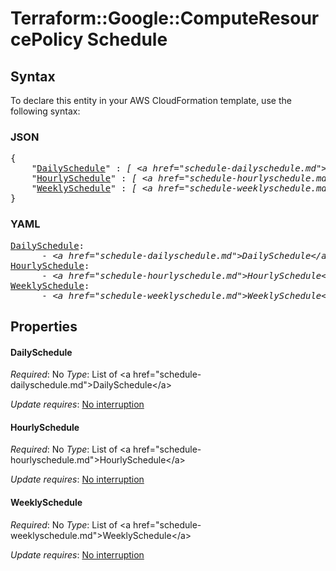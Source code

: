 # Terraform::Google::ComputeResourcePolicy Schedule

## Syntax

To declare this entity in your AWS CloudFormation template, use the following syntax:

### JSON

<pre>
{
    "<a href="#dailyschedule" title="DailySchedule">DailySchedule</a>" : <i>[ &lt;a href=&#34;schedule-dailyschedule.md&#34;&gt;DailySchedule&lt;/a&gt;, ... ]</i>,
    "<a href="#hourlyschedule" title="HourlySchedule">HourlySchedule</a>" : <i>[ &lt;a href=&#34;schedule-hourlyschedule.md&#34;&gt;HourlySchedule&lt;/a&gt;, ... ]</i>,
    "<a href="#weeklyschedule" title="WeeklySchedule">WeeklySchedule</a>" : <i>[ &lt;a href=&#34;schedule-weeklyschedule.md&#34;&gt;WeeklySchedule&lt;/a&gt;, ... ]</i>
}
</pre>

### YAML

<pre>
<a href="#dailyschedule" title="DailySchedule">DailySchedule</a>: <i>
      - &lt;a href=&#34;schedule-dailyschedule.md&#34;&gt;DailySchedule&lt;/a&gt;</i>
<a href="#hourlyschedule" title="HourlySchedule">HourlySchedule</a>: <i>
      - &lt;a href=&#34;schedule-hourlyschedule.md&#34;&gt;HourlySchedule&lt;/a&gt;</i>
<a href="#weeklyschedule" title="WeeklySchedule">WeeklySchedule</a>: <i>
      - &lt;a href=&#34;schedule-weeklyschedule.md&#34;&gt;WeeklySchedule&lt;/a&gt;</i>
</pre>

## Properties

#### DailySchedule

_Required_: No
_Type_: List of &lt;a href=&#34;schedule-dailyschedule.md&#34;&gt;DailySchedule&lt;/a&gt;

_Update requires_: [No interruption](https://docs.aws.amazon.com/AWSCloudFormation/latest/UserGuide/using-cfn-updating-stacks-update-behaviors.html#update-no-interrupt)

#### HourlySchedule

_Required_: No
_Type_: List of &lt;a href=&#34;schedule-hourlyschedule.md&#34;&gt;HourlySchedule&lt;/a&gt;

_Update requires_: [No interruption](https://docs.aws.amazon.com/AWSCloudFormation/latest/UserGuide/using-cfn-updating-stacks-update-behaviors.html#update-no-interrupt)

#### WeeklySchedule

_Required_: No
_Type_: List of &lt;a href=&#34;schedule-weeklyschedule.md&#34;&gt;WeeklySchedule&lt;/a&gt;

_Update requires_: [No interruption](https://docs.aws.amazon.com/AWSCloudFormation/latest/UserGuide/using-cfn-updating-stacks-update-behaviors.html#update-no-interrupt)

